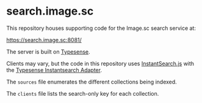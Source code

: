 # search.image.sc

This repository houses supporting code for the Image.sc search service at:

  https://search.image.sc:8081/

The server is built on [Typesense](https://typesense.org/).

Clients may vary, but the code in this repository uses
[InstantSearch.js](https://github.com/algolia/instantsearch.js) with the
[Typesense Instantsearch Adapter](https://github.com/typesense/typesense-instantsearch-adapter).

The `sources` file enumerates the different collections being indexed.

The `clients` file lists the search-only key for each collection.
